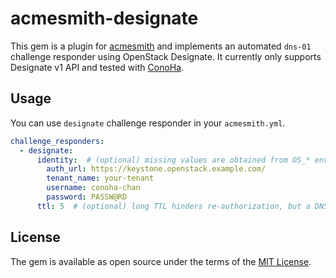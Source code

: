 # acmesmith-designate

This gem is a plugin for [acmesmith](https://github.com/sorah/acmesmith) and implements an automated `dns-01` challenge responder using OpenStack Designate.
It currently only supports Designate v1 API and tested with [ConoHa](https://www.conoha.jp/conoha).

## Usage
You can use `designate` challenge responder in your `acmesmith.yml`.

```yaml
challenge_responders:
  - designate:
      identity:  # (optional) missing values are obtained from OS_* environment variables
        auth_url: https://keystone.openstack.example.com/
        tenant_name: your-tenant
        username: conoha-chan
        password: PASSW@RD
      ttl: 5  # (optional) long TTL hinders re-authorization, but a DNSaaS provider may restrict short TTL
```

## License

The gem is available as open source under the terms of the [MIT License](http://opensource.org/licenses/MIT).

